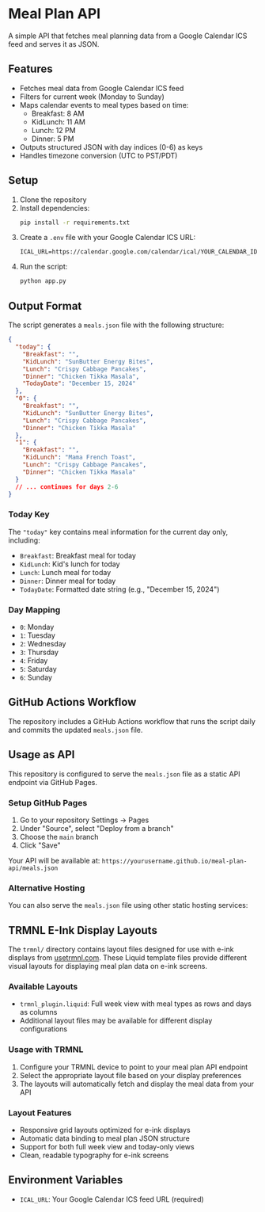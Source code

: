 # Meal Plan API

A simple API that fetches meal planning data from a Google Calendar ICS feed and serves it as JSON.

## Features

- Fetches meal data from Google Calendar ICS feed
- Filters for current week (Monday to Sunday)
- Maps calendar events to meal types based on time:
  - Breakfast: 8 AM
  - KidLunch: 11 AM
  - Lunch: 12 PM
  - Dinner: 5 PM
- Outputs structured JSON with day indices (0-6) as keys
- Handles timezone conversion (UTC to PST/PDT)

## Setup

1. Clone the repository
2. Install dependencies:
   ```bash
   pip install -r requirements.txt
   ```
3. Create a `.env` file with your Google Calendar ICS URL:
   ```
   ICAL_URL=https://calendar.google.com/calendar/ical/YOUR_CALENDAR_ID/basic.ics
   ```
4. Run the script:
   ```bash
   python app.py
   ```

## Output Format

The script generates a `meals.json` file with the following structure:

```json
{
  "today": {
    "Breakfast": "",
    "KidLunch": "SunButter Energy Bites",
    "Lunch": "Crispy Cabbage Pancakes",
    "Dinner": "Chicken Tikka Masala",
    "TodayDate": "December 15, 2024"
  },
  "0": {
    "Breakfast": "",
    "KidLunch": "SunButter Energy Bites",
    "Lunch": "Crispy Cabbage Pancakes",
    "Dinner": "Chicken Tikka Masala"
  },
  "1": {
    "Breakfast": "",
    "KidLunch": "Mama French Toast",
    "Lunch": "Crispy Cabbage Pancakes",
    "Dinner": "Chicken Tikka Masala"
  }
  // ... continues for days 2-6
}
```

### Today Key

The `"today"` key contains meal information for the current day only, including:

- `Breakfast`: Breakfast meal for today
- `KidLunch`: Kid's lunch for today
- `Lunch`: Lunch meal for today
- `Dinner`: Dinner meal for today
- `TodayDate`: Formatted date string (e.g., "December 15, 2024")

### Day Mapping

- `0`: Monday
- `1`: Tuesday
- `2`: Wednesday
- `3`: Thursday
- `4`: Friday
- `5`: Saturday
- `6`: Sunday

## GitHub Actions Workflow

The repository includes a GitHub Actions workflow that runs the script daily and commits the updated `meals.json` file.

## Usage as API

This repository is configured to serve the `meals.json` file as a static API endpoint via GitHub Pages.

### Setup GitHub Pages

1. Go to your repository Settings → Pages
2. Under "Source", select "Deploy from a branch"
3. Choose the `main` branch
4. Click "Save"

Your API will be available at:
`https://yourusername.github.io/meal-plan-api/meals.json`

### Alternative Hosting

You can also serve the `meals.json` file using other static hosting services:

## TRMNL E-Ink Display Layouts

The `trmnl/` directory contains layout files designed for use with e-ink displays from [usetrmnl.com](https://usetrmnl.com). These Liquid template files provide different visual layouts for displaying meal plan data on e-ink screens.

### Available Layouts

- `trmnl_plugin.liquid`: Full week view with meal types as rows and days as columns
- Additional layout files may be available for different display configurations

### Usage with TRMNL

1. Configure your TRMNL device to point to your meal plan API endpoint
2. Select the appropriate layout file based on your display preferences
3. The layouts will automatically fetch and display the meal data from your API

### Layout Features

- Responsive grid layouts optimized for e-ink displays
- Automatic data binding to meal plan JSON structure
- Support for both full week view and today-only views
- Clean, readable typography for e-ink screens

## Environment Variables

- `ICAL_URL`: Your Google Calendar ICS feed URL (required)
